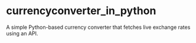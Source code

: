 # currencyconverter_in_python
A simple Python-based currency converter that fetches live exchange rates using an API.

